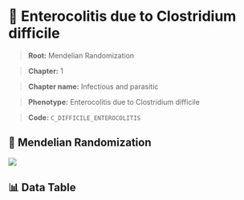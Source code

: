 # 🧪 Enterocolitis due to Clostridium difficile

> **Root:** Mendelian Randomization

> **Chapter:** 1  

> **Chapter name:** Infectious and parasitic

> **Phenotype:** Enterocolitis due to Clostridium difficile  

> **Code:** `C_DIFFICILE_ENTEROCOLITIS`

## 🧬 Mendelian Randomization  

<img src="/MR/Figures/Forward/C_DIFFICILE_ENTEROCOLITIS.png"/>

## 📊 Data Table

<CsvTableMRF src="/MR/Data/Forward/C_DIFFICILE_ENTEROCOLITIS.csv"/>
